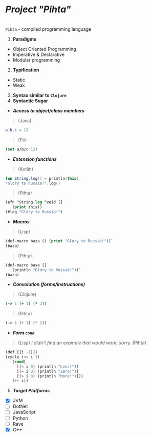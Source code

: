 *<h1>Project "Pihta"</h1>*<br>
`Pihta` - compiled programming language
1. **Paradigms**
- Object Oriented Programming
- Imperative & Declarative
- Modular programming
2. **Typification**
- Static
- Weak
3. **Syntax similar to `Clojure`**
4. **Syntactic Sugar**
- ***Access to object/class members***

> (Java)
```java
a.b.c = 12
```
> (Fir)
```lisp
(set a/b/c 12)
```

- ***Extension functions***

> (Kotlin)
```kotlin
fun String.log() = println(this)
"Glory to Russia!".log()
```
> (Pihta)
```lisp
(efn ^String log ^void []
   (print this))
(#log "Glory to Russia!")
```

- ***Macros***

> (Lisp)
```lisp
(def-macro baza () (print "Glory to Russia!"))`
(baza)
```
> (Pihta)
```lisp
(def-macro base []
   (println "Glory to Russia!"))`
(baza)
```

- ***Convolution (*forms*/*instructions*)***

>(Clojure)
``` clojure
(-> 1 (+ 1) (* 2))
```
> (Pihta)
```lisp
(-> 1 (+ 1) (* 2))
```

- ***Form `cond`***
> (Lisp)
> *I didn't find an example that would work, sorry.*
> (Pihta)
```lisp
(def [[i -1]])
(cycle (<= i 1)
   (cond[
     [(< i 0) (println "Less!")]
     [(= i 0) (println "Zero!")]
     [(> i 0) (println "More!")]])
   (++ i))
```
5. ***Target Platforms***
- [x] JVM
- [ ] DotNet
- [ ] JavaScript
- [ ] Python
- [ ] Rave
- [X] C++